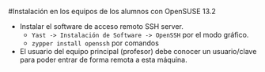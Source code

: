 
#Instalación en los equipos de los alumnos con OpenSUSE 13.2

* Instalar el software de acceso remoto SSH server.
    * `Yast -> Instalación de Software -> OpenSSH` por el modo gráfico.
    * `zypper install openssh` por comandos
* El usuario del equipo principal (profesor) debe conocer un usuario/clave
para poder entrar de forma remota a esta máquina.
